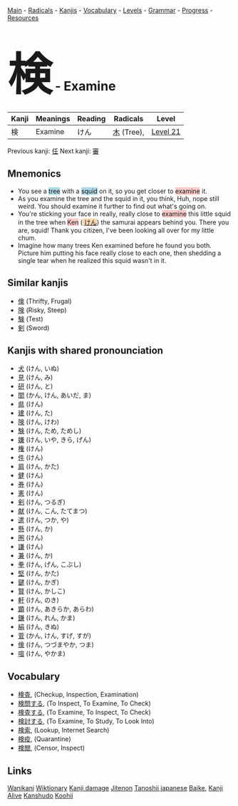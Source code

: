 <style> bigfont {font-size: 100px}</style>
[Main](../README.md) -
[Radicals](../radicals.md) -
[Kanjis](../kanjis.md) -
[Vocabulary](../vocabulary.md) -
[Levels](../levels.md) -
[Grammar](../grammar.md) - 
[Progress](../progress.md) -
[Resources](../resources.md)
# <bigfont> 検</bigfont> - Examine 

| Kanji | Meanings | Reading | Radicals | Level |
| --- | --- | --- | --- | --- |
| 検 | Examine | けん | [木](../radicals/木.md) (Tree),  | [Level 21](../levels/wk_level21.md) |

Previous kanji: [任](任.md) Next kanji: [審](審.md) 

## Mnemonics
 * You see a <span style="background-color:#ADD8E6"> tree</span> with a <span style="background-color:#ADD8E6"> squid</span> on it, so you get closer to <span style="background-color:#ffcccb"> examine</span> it.
* As you examine the tree and the squid in it, you think, Huh, nope still weird. You should examine it further to find out what's going on.
* You're sticking your face in really, really close to <span style="background-color:#ffcccb"> examine</span> this little squid in the tree when <span style="background-color:#ffcccb"> Ken</span> (<span style="background-color:#fed8b1"> [けん](https://jisho.org/search/けん)</span>) the samurai appears behind you. There you are, squid! Thank you citizen, I've been looking all over for my little chum.
* Imagine how many trees Ken examined before he found you both. Picture him putting his face really close to each one, then shedding a single tear when he realized this squid wasn't in it.


## Similar kanjis
 * [倹](倹.md) (Thrifty, Frugal)
* [険](険.md) (Risky, Steep)
* [験](験.md) (Test)
* [剣](剣.md) (Sword)



## Kanjis with shared pronounciation
 * [犬](犬.md) (けん, いぬ)
* [見](見.md) (けん, み)
* [研](研.md) (けん, と)
* [間](間.md) (かん, けん, あいだ, ま)
* [県](県.md) (けん)
* [建](建.md) (けん, た)
* [険](険.md) (けん, けわ)
* [験](験.md) (けん, ため, ためし)
* [嫌](嫌.md) (けん, いや, きら, げん)
* [権](権.md) (けん)
* [件](件.md) (けん)
* [肩](肩.md) (けん, かた)
* [健](健.md) (けん)
* [券](券.md) (けん)
* [憲](憲.md) (けん)
* [剣](剣.md) (けん, つるぎ)
* [献](献.md) (けん, こん, たてまつ)
* [遣](遣.md) (けん, つか, や)
* [懸](懸.md) (けん, か)
* [圏](圏.md) (けん)
* [謙](謙.md) (けん)
* [兼](兼.md) (けん, か)
* [拳](拳.md) (けん, げん, こぶし)
* [堅](堅.md) (けん, かた)
* [鍵](鍵.md) (けん, かぎ)
* [賢](賢.md) (けん, かしこ)
* [軒](軒.md) (けん, のき)
* [顕](顕.md) (けん, あきらか, あらわ)
* [鎌](鎌.md) (けん, れん, かま)
* [絹](絹.md) (けん, きぬ)
* [菅](菅.md) (かん, けん, すげ, すが)
* [倹](倹.md) (けん, つづまやか, つま)
* [喧](喧.md) (けん, やかま)



## Vocabulary
 * [検査](../vocabulary/検.md), (Checkup, Inspection, Examination)
* [検問する](../vocabulary/検.md), (To Inspect, To Examine, To Check)
* [検査する](../vocabulary/検.md), (To Examine, To Inspect, To Check)
* [検討する](../vocabulary/検.md), (To Examine, To Study, To Look Into)
* [検索](../vocabulary/検.md), (Lookup, Internet Search)
* [検疫](../vocabulary/検.md), (Quarantine)
* [検閲](../vocabulary/検.md), (Censor, Inspect)




## Links 


[Wanikani](https://www.wanikani.com/kanji/検)
[Wiktionary](https://en.wiktionary.org/wiki/検)
[Kanji damage](http://www.kanjidamage.com/kanji/search?utf8=✓&q=検)
[Jitenon](https://jitenon.com/kanji/検)
[Tanoshii japanese](https://www.tanoshiijapanese.com/dictionary/kanji.cfm?k=検)
[Baike](https://baike.baidu.com/item/検),
[Kanji Alive](https://app.kanjialive.com/検)
[Kanshudo](https://www.kanshudo.com/searchmn?q=検)
[Koohii](https://kanji.koohii.com/study/kanji/検)

